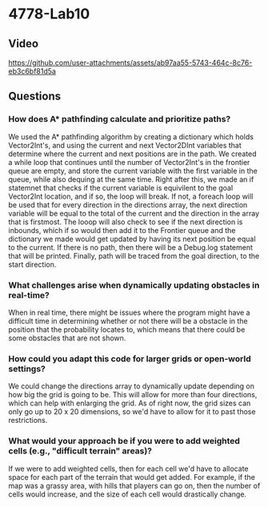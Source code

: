 # 4778-Lab10

## Video 



https://github.com/user-attachments/assets/ab97aa55-5743-464c-8c76-eb3c6bf81d5a


## Questions
### How does A* pathfinding calculate and prioritize paths?
We used the A* pathfinding algorithm by creating a dictionary which holds Vector2Int's, and using the current and next Vector2DInt variables that determine where the current and next positions are in the path. We created a while loop that continues until the number of Vector2Int's in the frontier queue are empty, and store the current variable with the first variable in the queue, while also dequing at the same time. Right after this, we made an if statemnet that checks if the current variable is equivilent to the goal Vector2Int location, and if so, the loop will break. If not, a foreach loop will be used that for every direction in the directions array, the next direction variable will be equal to the total of the current and the direction in the array that is firstmost. The looop will also check to see if the next direction is inbounds, which if so would then add it to the Frontier queue and the dictionary we made would get updated by having its next position be equal to the current. If there is no path, then there will be a Debug.log statement that will be printed. Finally, path will be traced from the goal direction, to the start direction.


### What challenges arise when dynamically updating obstacles in real-time?
When in real time, there might be issues where the program might have a difficult time in determining whether or not there will be a obstacle in the position that the probability locates to, which means that there could be some obstacles that are not shown.

### How could you adapt this code for larger grids or open-world settings?
We could change the directions array to dynamically update depending on how big the grid is going to be. This will allow for more than four directions, which can help with enlarging the grid. As of right now, the grid sizes can only go up to 20 x 20 dimensions, so we'd have to allow for it to past those restrictions.

### What would your approach be if you were to add weighted cells (e.g., "difficult terrain" areas)?
If we were to add weighted cells, then for each cell we'd have to allocate space for each part of the terrain that would get added. For example, if the map was a grassy area, with hills that players can go on, then the number of cells would increase, and the size of each cell would drastically change.
